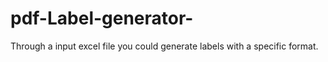 # pdf-Label-generator-
Through a input excel file you could generate labels with a specific format.

